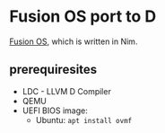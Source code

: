 # Fusion OS port to D

[Fusion OS][fusionos], which is written in Nim.

## prerequiresites

- LDC - LLVM D Compiler
- QEMU
- UEFI BIOS image:
  - Ubuntu: `apt install ovmf`

[fusionos]: https://github.com/khaledh/fusion

